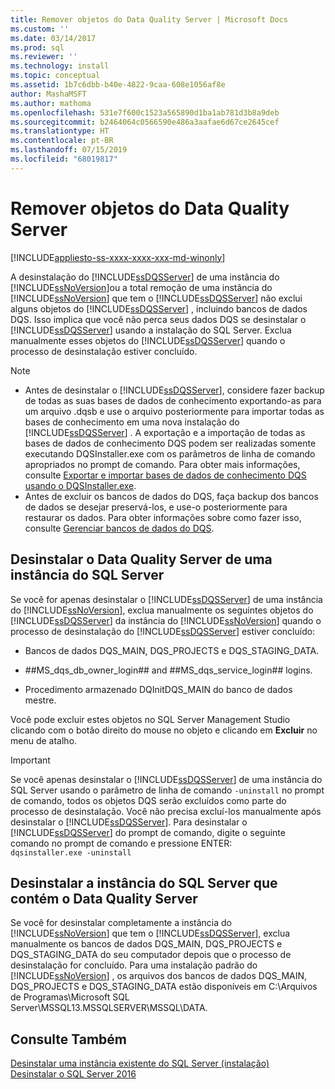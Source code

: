 ```yaml
---
title: Remover objetos do Data Quality Server | Microsoft Docs
ms.custom: ''
ms.date: 03/14/2017
ms.prod: sql
ms.reviewer: ''
ms.technology: install
ms.topic: conceptual
ms.assetid: 1b7c6dbb-b40e-4822-9caa-608e1056af8e
author: MashaMSFT
ms.author: mathoma
ms.openlocfilehash: 531e7f600c1523a565890d1ba1ab781d3b8a9deb
ms.sourcegitcommit: b2464064c0566590e486a3aafae6d67ce2645cef
ms.translationtype: HT
ms.contentlocale: pt-BR
ms.lasthandoff: 07/15/2019
ms.locfileid: "68019817"
---
```

# <a name="remove-data-quality-server-objects"></a>Remover objetos do Data Quality Server
[!INCLUDE[appliesto-ss-xxxx-xxxx-xxx-md-winonly](../../includes/appliesto-ss-xxxx-xxxx-xxx-md-winonly.md)]

  A desinstalação do [!INCLUDE[ssDQSServer](../../includes/ssdqsserver-md.md)] de uma instância do [!INCLUDE[ssNoVersion](../../includes/ssnoversion-md.md)]ou a total remoção de uma instância do [!INCLUDE[ssNoVersion](../../includes/ssnoversion-md.md)] que tem o [!INCLUDE[ssDQSServer](../../includes/ssdqsserver-md.md)] não exclui alguns objetos do [!INCLUDE[ssDQSServer](../../includes/ssdqsserver-md.md)] , incluindo bancos de dados DQS. Isso implica que você não perca seus dados DQS se desinstalar o [!INCLUDE[ssDQSServer](../../includes/ssdqsserver-md.md)] usando a instalação do SQL Server. Exclua manualmente esses objetos do [!INCLUDE[ssDQSServer](../../includes/ssdqsserver-md.md)] quando o processo de desinstalação estiver concluído.  
  
> [!NOTE]
>  -   Antes de desinstalar o [!INCLUDE[ssDQSServer](../../includes/ssdqsserver-md.md)], considere fazer backup de todas as suas bases de dados de conhecimento exportando-as para um arquivo .dqsb e use o arquivo posteriormente para importar todas as bases de conhecimento em uma nova instalação do [!INCLUDE[ssDQSServer](../../includes/ssdqsserver-md.md)] . A exportação e a importação de todas as bases de dados de conhecimento DQS podem ser realizadas somente executando DQSInstaller.exe com os parâmetros de linha de comando apropriados no prompt de comando. Para obter mais informações, consulte [Exportar e importar bases de dados de conhecimento DQS usando o DQSInstaller.exe](../../data-quality-services/install-windows/export-and-import-dqs-knowledge-bases-using-dqsinstaller-exe.md).  
> -   Antes de excluir os bancos de dados do DQS, faça backup dos bancos de dados se desejar preservá-los, e use-o posteriormente para restaurar os dados. Para obter informações sobre como fazer isso, consulte [Gerenciar bancos de dados do DQS](../../data-quality-services/manage-dqs-databases.md).  
  
## <a name="uninstall-data-quality-server-from-a-sql-server-instance"></a>Desinstalar o Data Quality Server de uma instância do SQL Server  
 Se você for apenas desinstalar o [!INCLUDE[ssDQSServer](../../includes/ssdqsserver-md.md)] de uma instância do [!INCLUDE[ssNoVersion](../../includes/ssnoversion-md.md)], exclua manualmente os seguintes objetos do [!INCLUDE[ssDQSServer](../../includes/ssdqsserver-md.md)] da instância do [!INCLUDE[ssNoVersion](../../includes/ssnoversion-md.md)] quando o processo de desinstalação do [!INCLUDE[ssDQSServer](../../includes/ssdqsserver-md.md)] estiver concluído:  
  
-   Bancos de dados DQS_MAIN, DQS_PROJECTS e DQS_STAGING_DATA.  
  
-   \##MS_dqs_db_owner_login## and ##MS_dqs_service_login## logins.  
  
-   Procedimento armazenado DQInitDQS_MAIN do banco de dados mestre.  
  
 Você pode excluir estes objetos no SQL Server Management Studio clicando com o botão direito do mouse no objeto e clicando em **Excluir** no menu de atalho.  
  
> [!IMPORTANT]  
>  Se você apenas desinstalar o [!INCLUDE[ssDQSServer](../../includes/ssdqsserver-md.md)] de uma instância do SQL Server usando o parâmetro de linha de comando `-uninstall` no prompt de comando, todos os objetos DQS serão excluídos como parte do processo de desinstalação. Você não precisa excluí-los manualmente após desinstalar o [!INCLUDE[ssDQSServer](../../includes/ssdqsserver-md.md)]. Para desinstalar o [!INCLUDE[ssDQSServer](../../includes/ssdqsserver-md.md)] do prompt de comando, digite o seguinte comando no prompt de comando e pressione ENTER:   
> `dqsinstaller.exe -uninstall`  
  
## <a name="uninstall-sql-server-instance-containing-data-quality-server"></a>Desinstalar a instância do SQL Server que contém o Data Quality Server  
 Se você for desinstalar completamente a instância do [!INCLUDE[ssNoVersion](../../includes/ssnoversion-md.md)] que tem o [!INCLUDE[ssDQSServer](../../includes/ssdqsserver-md.md)], exclua manualmente os bancos de dados DQS_MAIN, DQS_PROJECTS e DQS_STAGING_DATA do seu computador depois que o processo de desinstalação for concluído. Para uma instalação padrão do [!INCLUDE[ssNoVersion](../../includes/ssnoversion-md.md)] , os arquivos dos bancos de dados DQS_MAIN, DQS_PROJECTS e DQS_STAGING_DATA estão disponíveis em C:\Arquivos de Programas\Microsoft SQL Server\MSSQL13.MSSQLSERVER\MSSQL\DATA.  
  
## <a name="see-also"></a>Consulte Também  
 [Desinstalar uma instância existente do SQL Server &#40;instalação&#41;](../../sql-server/install/uninstall-an-existing-instance-of-sql-server-setup.md)   
 [Desinstalar o SQL Server 2016](../../sql-server/install/uninstall-sql-server.md)  
  
  

